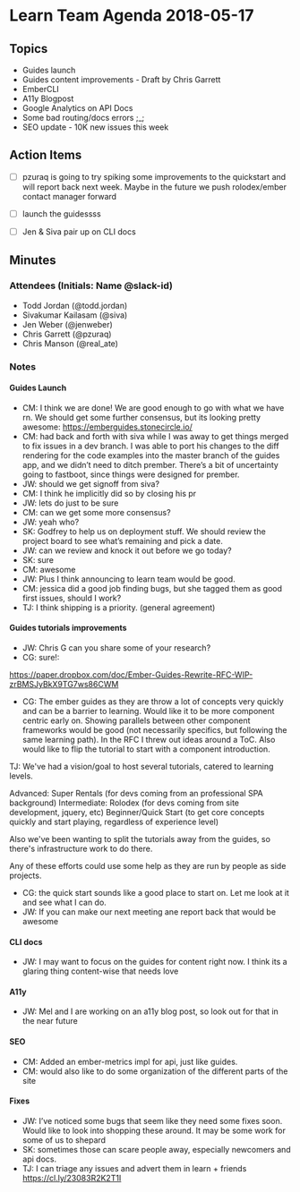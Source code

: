 # Learn Team Agenda 2018-05-17

## Topics

- Guides launch
- Guides content improvements - Draft by Chris Garrett
- EmberCLI
- A11y Blogpost
- Google Analytics on API Docs
- Some bad routing/docs errors ;_;
- SEO update - 10K new issues this week

## Action Items

- [ ] pzuraq is going to try spiking some improvements to the quickstart and will report back next week. Maybe in the future we push rolodex/ember contact manager forward
- [ ] launch the guidessss
- [ ] Jen & Siva pair up on CLI docs


## Minutes

### Attendees (Initials: Name @slack-id)

- Todd Jordan (@todd.jordan)
- Sivakumar Kailasam (@siva)
- Jen Weber (@jenweber)
- Chris Garrett (@pzuraq)
- Chris Manson (@real_ate)

### Notes

#### Guides Launch

- CM: I think we are done!  We are good enough to go with what we have rn.  We should get some further consensus, but its looking pretty awesome: https://emberguides.stonecircle.io/
- CM: had back and forth with siva while I was away to get things merged to fix issues in a dev branch.  I was able to port his changes to the diff rendering for the code examples into the master branch of the guides app, and we didn’t need to ditch prember.  There’s a bit of uncertainty going to fastboot, since things were designed for prember.
- JW: should we get signoff from siva?
- CM: I think he implicitly did so by closing his pr
- JW: lets do just to be sure
- CM: can we get some more consensus?
- JW: yeah who?
- SK: Godfrey to help us on deployment stuff.   We should review the project board to see what’s remaining and pick a date.
- JW: can we review and knock it out before we go today?
- SK: sure
- CM: awesome
- JW: Plus I think announcing to learn team would be good.
- CM: jessica did a good job finding bugs, but she tagged them as good first issues, should I work?
- TJ: I think shipping is a priority.
(general agreement)


#### Guides tutorials improvements
- JW: Chris G can you share some of your research?
- CG: sure!:

https://paper.dropbox.com/doc/Ember-Guides-Rewrite-RFC-WIP-zrBMSJyBkX9TG7ws86CWM

- CG: The ember guides as they are throw a lot of concepts very quickly and can be a barrier to learning.  Would like it to be more component centric early on.  Showing parallels between other component frameworks would be good (not necessarily specifics, but following the same learning path).  In the RFC I threw out ideas around a ToC.  Also would like to flip the tutorial to start with a component introduction.

TJ: We've had a vision/goal to host several tutorials, catered to learning levels.

Advanced: Super Rentals (for devs coming from an professional SPA background)
Intermediate: Rolodex (for devs coming from site development, jquery, etc)
Beginner/Quick Start (to get core concepts quickly and start playing, regardless of experience level)

Also we've been wanting to split the tutorials away from the guides, so there's infrastructure work to do there.

Any of these efforts could use some help as they are run by people as side projects.

- CG: the quick start sounds like a good place to start on. Let me look at it and see what I can do.
- JW: If you can make our next meeting ane report back that would be awesome

#### CLI docs

- JW: I may want to focus on the guides for content right now.  I think its a glaring thing content-wise that needs love

#### A11y

- JW: Mel and I are working on an a11y blog post, so look out for that in the near future

#### SEO

- CM: Added an ember-metrics impl for api, just like guides.
- CM: would also like to do some organization of the different parts of the site

#### Fixes

- JW: I’ve noticed some bugs that seem like they need some fixes soon.  Would like to look into shopping these around.  It may be some work for some of us to shepard
- SK: sometimes those can scare people away, especially newcomers and api docs.
- TJ: I can triage any issues and advert them in learn + friends
https://cl.ly/23083R2K2T1I
